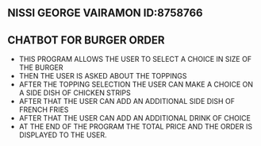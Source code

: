 ## NISSI GEORGE VAIRAMON ID:8758766

## CHATBOT FOR BURGER ORDER

- THIS PROGRAM ALLOWS THE USER TO SELECT A CHOICE IN SIZE OF THE BURGER
- THEN THE USER IS ASKED ABOUT THE TOPPINGS
- AFTER THE TOPPING SELECTION THE USER CAN MAKE A CHOICE ON A SIDE DISH OF CHICKEN STRIPS
- AFTER THAT THE USER CAN ADD AN ADDITIONAL SIDE DISH OF FRENCH FRIES
- AFTER THAT THE USER CAN ADD AN ADDITIONAL DRINK OF CHOICE
- AT THE END OF THE PROGRAM THE TOTAL PRICE AND THE ORDER IS DISPLAYED TO THE USER.
